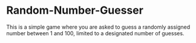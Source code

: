 # Random-Number-Guesser
This is a simple game where you are asked to guess a randomly assigned number between 1 and 100, limited to a designated number of guesses.
